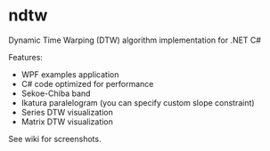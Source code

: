 ndtw
====

Dynamic Time Warping (DTW) algorithm implementation for .NET C#

Features:

* WPF examples application
* C# code optimized for performance
* Sekoe-Chiba band
* Ikatura paralelogram (you can specify custom slope constraint)
* Series DTW visualization
* Matrix DTW visualization

See wiki for screenshots.